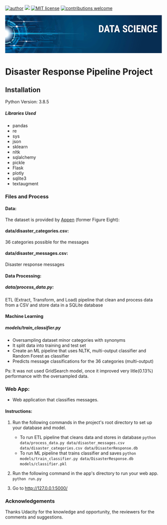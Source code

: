 
[![author](https://img.shields.io/badge/author-Paulo%20Bueno-blue.svg)](https://www.linkedin.com/in/paulo-bueno-06a4b34a/) [![](https://img.shields.io/badge/python-3.8+-blue.svg)](https://www.python.org/downloads/release/python-385/) [![MIT license](https://img.shields.io/badge/License-MIT-blue.svg)](https://www.mit.edu/~amini/LICENSE.md) [![contributions welcome](https://img.shields.io/badge/contributions-welcome-brightgreen.svg?style=flat)](https://github.com/paulobueno90/AirBnB-Udacity-Project/issues)

<p align="center">
   <img src="banner.png" >
</p> 

# Disaster Response Pipeline Project

## Installation

Python Version: 3.8.5
##### Libraries Used

- pandas
- re
- sys
- json
- sklearn
- nltk
- sqlalchemy
- pickle
- Flask
- plotly
- sqlite3
- textaugment


### Files and Process

#### Data:
The dataset is provided by [Appen]("https://appen.com/figure-eight-is-now-appen/") (former Figure Eight):

#### data/disaster_categories.csv: 
36 categories possible for the messages
#### data/disaster_messages.csv: 
Disaster response messages

#### Data Processing: 
##### data/process_data.py: 
ETL (Extract, Transform, and Load) pipeline that clean and process data from a CSV and store data in a SQLite database

#### Machine Learning 
##### models/train_classifier.py
- Oversampling dataset minor categories with synonyms
- It split data into training and test set
- Create an ML pipeline that uses NLTK, multi-output classifier and Random Forest as classifier  
- Predicts message classifications for the 36 categories (multi-output)

Ps: It was not used GridSearch model, once it improved very litle(0.13%) performance with the oversampled data.

### Web App: 
- Web application that classifies messages.

#### Instructions:
1. Run the following commands in the project's root directory to set up your database and model.

    - To run ETL pipeline that cleans data and stores in database
        `python data/process_data.py data/disaster_messages.csv data/disaster_categories.csv data/DisasterResponse.db`
    - To run ML pipeline that trains classifier and saves
        `python models/train_classifier.py data/DisasterResponse.db models/classifier.pkl`

2. Run the following command in the app's directory to run your web app.
    `python run.py`

3. Go to http://127.0.0.1:5000/


### Acknowledgements

Thanks Udacity for the knowledge and opportunity, the reviewers for the comments and suggestions.
